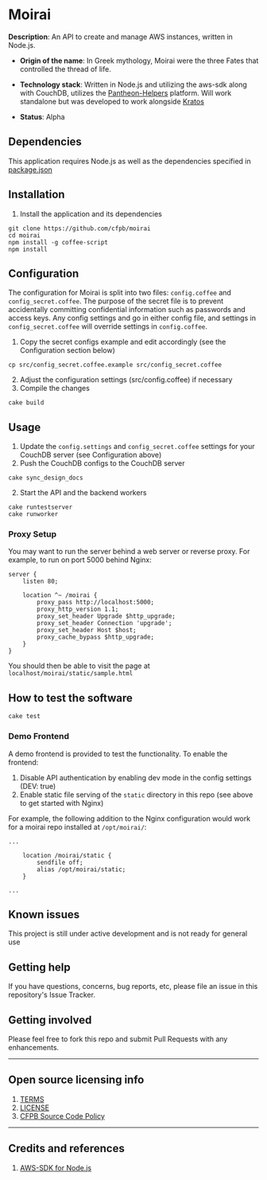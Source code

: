 # Moirai

**Description**:  An API to create and manage AWS instances, written in Node.js.

  - **Origin of the name**: In Greek mythology, Moirai were the three Fates that controlled the thread of life.

  - **Technology stack**: Written in Node.js and utilizing the aws-sdk along with CouchDB, utilizes the [Pantheon-Helpers](https://github.com/cfpb/pantheon-helpers) platform.  Will work standalone but was developed to work alongside [Kratos](http://github.com/cfpb/kratos)
  - **Status**:  Alpha

## Dependencies

This application requires Node.js as well as the dependencies specified in [package.json](package.json)

## Installation

1. Install the application and its dependencies

```
git clone https://github.com/cfpb/moirai
cd moirai
npm install -g coffee-script
npm install
```

## Configuration

The configuration for Moirai is split into two files: `config.coffee` and `config_secret.coffee`.  The purpose of the secret file is to prevent accidentally committing confidential information such as passwords and access keys.  Any config settings and go in either config file, and settings in `config_secret.coffee` will override settings in `config.coffee`.

1. Copy the secret configs example and edit accordingly (see the Configuration section below)

```
cp src/config_secret.coffee.example src/config_secret.coffee
```

2. Adjust the configuration settings (src/config.coffee) if necessary
3. Compile the changes

```
cake build
```

## Usage

1. Update the `config.settings` and `config_secret.coffee` settings for your CouchDB server (see Configuration above)
2. Push the CouchDB configs to the CouchDB server

```
cake sync_design_docs
```

2. Start the API and the backend workers

```
cake runtestserver
cake runworker
```

### Proxy Setup

You may want to run the server behind a web server or reverse proxy.  For example, to run on port 5000 behind Nginx:

```
server {
    listen 80;

    location ^~ /moirai {
        proxy_pass http://localhost:5000;
        proxy_http_version 1.1;
        proxy_set_header Upgrade $http_upgrade;
        proxy_set_header Connection 'upgrade';
        proxy_set_header Host $host;
        proxy_cache_bypass $http_upgrade;
    }
}
```

You should then be able to visit the page at `localhost/moirai/static/sample.html`

## How to test the software

```
cake test
```

### Demo Frontend

A demo frontend is provided to test the functionality.  To enable the frontend:

1. Disable API authentication by enabling dev mode in the config settings (DEV: true)
2. Enable static file serving of the `static` directory in this repo (see above to get started with Nginx)

For example, the following addition to the Nginx configuration would work for a moirai repo installed at `/opt/moirai/`:

```
...

    location /moirai/static {
        sendfile off;
        alias /opt/moirai/static;
    }

...
```

## Known issues

This project is still under active development and is not ready for general use

## Getting help

If you have questions, concerns, bug reports, etc, please file an issue in this repository's Issue Tracker.

## Getting involved

Please feel free to fork this repo and submit Pull Requests with any enhancements.


----

## Open source licensing info
1. [TERMS](TERMS.md)
2. [LICENSE](LICENSE)
3. [CFPB Source Code Policy](https://github.com/cfpb/source-code-policy/)


----

## Credits and references

1. [AWS-SDK for Node.js](http://aws.amazon.com/sdk-for-node-js/)
